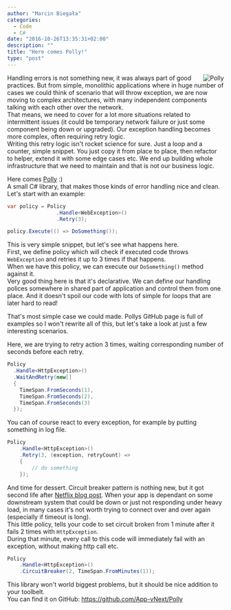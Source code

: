 ```yaml
---
author: "Marcin Biegała"
categories:
  - Code
  - C#
date: "2016-10-26T13:35:31+02:00"
description: ""
title: "Here comes Polly!"
type: "post"
---
```

<img style="float: right;" src="/img/polly.png" alt="Polly">

Handling errors is not something new, it was always part of good practices.
But from simple, monolithic applications where in huge number of cases we could think of
scenario that will throw exception, we are now moving to complex architectures, with many independent
components talking with each other over the network.  
That means, we need to cover for a lot more situations related to intermittent issues 
(it could be temporary network failure or just some component being down or upgraded).
Our exception handling becomes more complex, often requiring retry logic.  
Writing this retry logic isn't rocket science for sure. Just a loop and a counter,
simple snippet. You just copy it from place to place, then refactor to helper, extend it
with some edge cases etc. We end up building whole infrastructure that we need to maintain and that 
is not our business logic.

Here comes [Polly](https://github.com/App-vNext/Polly) :)  
A small C# library, that makes those kinds of error handling nice and clean.  
Let's start with an example:

```cs
var policy = Policy
                .Handle<WebException>()
                .Retry(3);

policy.Execute(() => DoSomething());
```

This is very simple snippet, but let's see what happens here.  
First, we define policy which will check if executed code throws `WebException` and retries it up to 3 times if that happens.  
When we have this policy, we can execute our `DoSomething()` method against it.  
Very good thing here is that it's declarative. We can define our handling polices somewhere in shared
part of application and control them from one place. And it doesn't spoil our code with lots of simple for loops that are later hard to read!

That's most simple case we could made. Pollys GitHub page is full of examples so I won't rewrite all of this,
but let's take a look at just a few interesting scenarios.  

Here, we are trying to retry action 3 times, waiting corresponding number of seconds before each retry.
```cs
Policy
  .Handle<HttpException>()
  .WaitAndRetry(new[]
  {
    TimeSpan.FromSeconds(1),
    TimeSpan.FromSeconds(2),
    TimeSpan.FromSeconds(3)
  });
```

You can of course react to every exception, for example by putting something in log file.
```cs
Policy
    .Handle<HttpException>()
    .Retry(3, (exception, retryCount) =>
    {
        // do something 
    });
```

And time for dessert. Circuit breaker pattern is nothing new, but it got second life after [Netflix blog post](http://techblog.netflix.com/2011/12/making-netflix-api-more-resilient.html).
When your app is dependant on some downstream system that could be down or just not responding under heavy load,
in many cases it's not worth trying to connect over and over again (especially if timeout is long).  
This little policy, tells your code to set circuit broken from 1 minute after it fails 2 times with `HttpException`.  
During that minute, every call to this code will immediately fail with an exception, without making http call etc.

```cs
Policy
    .Handle<HttpException>()
    .CircuitBreaker(2, TimeSpan.FromMinutes(1));
```

This library won't world biggest problems, but it should be nice addition to your toolbelt.  
You can find it on GitHub: https://github.com/App-vNext/Polly